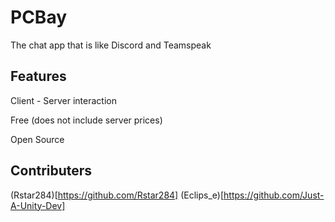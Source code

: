 # PCBay
The chat app that is like Discord and Teamspeak

## Features
Client - Server interaction

Free (does not include server prices)

Open Source

## Contributers
(Rstar284)[https://github.com/Rstar284]
(Eclips_e)[https://github.com/Just-A-Unity-Dev]
